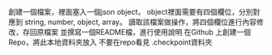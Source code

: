 創建一個檔案，裡面塞入一個json object， object裡面需要有四個欄位，分別對應到 string, number, object, array。
讀取該檔案做操作，將四個欄位進行內容修改，存回原檔案
並撰寫一個README檔，進行使用說明
在Github 上創建一個Repo，將此本地資料夾放入
不要在repo看見 .checkpoint資料夾